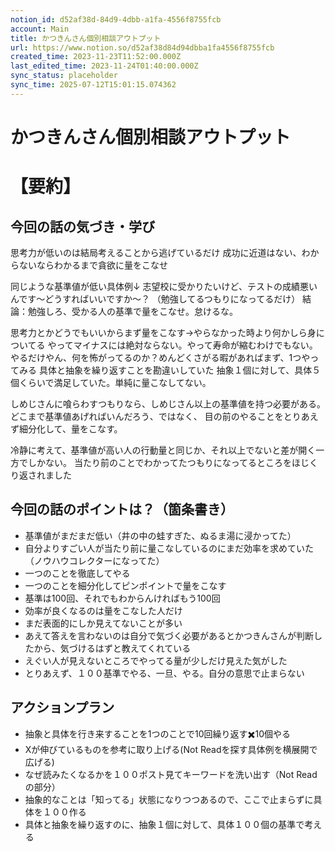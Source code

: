 ```yaml
---
notion_id: d52af38d-84d9-4dbb-a1fa-4556f8755fcb
account: Main
title: かつきんさん個別相談アウトプット
url: https://www.notion.so/d52af38d84d94dbba1fa4556f8755fcb
created_time: 2023-11-23T11:52:00.000Z
last_edited_time: 2023-11-24T01:40:00.000Z
sync_status: placeholder
sync_time: 2025-07-12T15:01:15.074362
---
```

# かつきんさん個別相談アウトプット

# 【要約】
## 今回の話の気づき・学び
思考力が低いのは結局考えることから逃げているだけ
成功に近道はない、わからないならわかるまで貪欲に量をこなせ


同じような基準値が低い具体例↓
志望校に受かりたいけど、テストの成績悪いんです〜どうすればいいですか〜？
（勉強してるつもりになってるだけ）
結論：勉強しろ、受かる人の基準で量をこなせ。怠けるな。


思考力とかどうでもいいからまず量をこなす→やらなかった時より何かしら身についてる
やってマイナスには絶対ならない。やって寿命が縮むわけでもない。
やるだけやん、何を怖がってるのか？めんどくさがる暇があればまず、1つやってみる
具体と抽象を繰り返すことを勘違いしていた
抽象１個に対して、具体５個くらいで満足していた。単純に量こなしてない。

しめじさんに喰らわすつもりなら、しめじさん以上の基準値を持つ必要がある。
どこまで基準値あげればいんだろう、ではなく、
目の前のやることをとりあえず細分化して、量をこなす。

冷静に考えて、基準値が高い人の行動量と同じか、それ以上でないと差が開く一方でしかない。
当たり前のことでわかってたつもりになってるところをほじくり返されました
## 今回の話のポイントは？（箇条書き）
- 基準値がまだまだ低い（井の中の蛙すぎた、ぬるま湯に浸かってた）
- 自分よりすごい人が当たり前に量こなしているのにまだ効率を求めていた（ノウハウコレクターになってた）
- 一つのことを徹底してやる
- 一つのことを細分化してピンポイントで量をこなす
- 基準は100回、それでもわからんければもう100回
- 効率が良くなるのは量をこなした人だけ
- まだ表面的にしか見えてないことが多い
- あえて答えを言わないのは自分で気づく必要があるとかつきんさんが判断したから、気づけるはずと教えてくれている
- えぐい人が見えないところでやってる量が少しだけ見えた気がした
- とりあえず、１００基準でやる、一旦、やる。自分の意思で止まらない
## アクションプラン
- 抽象と具体を行き来することを1つのことで10回繰り返す✖️10個やる
- Xが伸びているものを参考に取り上げる(Not Readを探す具体例を横展開で広げる)
- なぜ読みたくなるかを１００ポスト見てキーワードを洗い出す（Not Readの部分）
- 抽象的なことは「知ってる」状態になりつつあるので、ここで止まらずに具体を１００作る
- 具体と抽象を繰り返すのに、抽象１個に対して、具体１００個の基準で考える